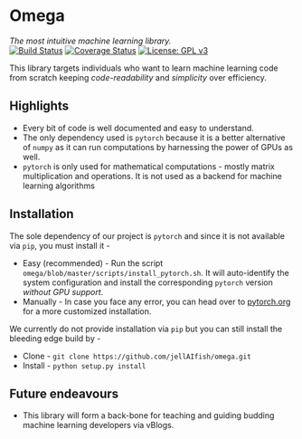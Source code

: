 # Omega

*The most intuitive machine learning library.*  
[![Build Status](https://travis-ci.org/jellAIfish/omega.svg?branch=master)](https://travis-ci.org/jellAIfish/omega)
[![Coverage Status](https://coveralls.io/repos/github/jellAIfish/omega/badge.svg?branch=master)](https://coveralls.io/github/jellAIfish/omega?branch=master)
[![License: GPL v3](https://img.shields.io/badge/License-GPL%20v3-blue.svg)](https://www.gnu.org/licenses/gpl-3.0)

This library targets individuals who want to learn machine learning code from scratch keeping _code-readability_ and _simplicity_ over efficiency.

## Highlights
* Every bit of code is well documented and easy to understand.
* The only dependency used is `pytorch` because it is a better alternative of `numpy` as it can run computations by harnessing the power of GPUs as well.
* `pytorch` is only used for mathematical computations - mostly matrix multiplication and operations. It is not used as a backend for machine learning algorithms 

## Installation
The sole dependency of our project is `pytorch` and since it is not available via `pip`, you must install it -
* Easy (recommended) - Run the script `omega/blob/master/scripts/install_pytorch.sh`. It will auto-identify the system configuration and install the corresponding `pytorch` version _without GPU support_. 
* Manually - In case you face any error, you can head over to [pytorch.org](http://pytorch.org/) for a more customized installation.

We currently do not provide installation via `pip` but you can still install the bleeding edge build by -
* Clone - `git clone https://github.com/jellAIfish/omega.git`
* Install - `python setup.py install`

## Future endeavours
* This library will form a back-bone for teaching and guiding budding machine learning developers via vBlogs.
